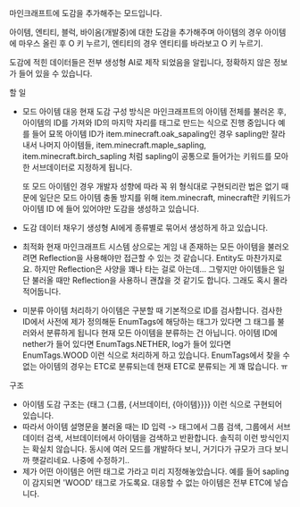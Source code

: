 마인크래프트에 도감을 추가해주는 모드입니다.

아이템, 엔티티, 블럭, 바이옴(개발중)에 대한 도감을 추가해주며 아이템의 경우 아이템에 마우스 올린 후 O 키 누르기, 엔티티의 경우 엔티티를 바라보고 O 키 누르기.

도감에 적힌 데이터들은 전부 생성형 AI로 제작 되었음을 알립니다, 정확하지 않은 정보가 들어 있을 수 있습니다.

할 일
- 모드 아이템 대응
  현재 도감 구성 방식은 마인크래프트의 아이템 전체를 불러온 후, 아이템의 ID를 가져와 ID의 마지막 자리를 태그로 만드는 식으로 진행 중입니다
  예를 들어 묘목 아이템 ID가 item.minecraft.oak_sapaling인 경우 sapling만 잘라내서 나머지 아이템들, item.minecraft.maple_sapling, item.minecraft.birch_sapling 처럼 sapling이 공통으로 들어가는 키워드를 모아 한 서브데이터로 지정하게 됩니다.
  
  또 모드 아이템인 경우 개발자 성향에 따라 꼭 위 형식대로 구현되리란 법은 없기 때문에
  일단은 모드 아이템 충돌 방지를 위해 item.minecraft, minecraft란 키워드가 아이템 ID 에 들어 있어야만 도감을 생성하고 있습니다.
  
- 도감 데이터 채우기
  생성형 AI에게 종류별로 묶어서 생성하게 하고 있습니다.

- 최적화
  현재 마인크래프트 시스템 상으로는 게임 내 존재하는 모든 아이템을 불러오려면 Reflection을 사용해야만 접근할 수 있는 것 같습니다. Entity도 마찬가지로요.
  하지만 Reflection은 사양을 꽤나 타는 걸로 아는데... 그렇지만 아이템들은 일단 불러올 때만 Reflection을 사용하니 괜찮을 것 같기도 합니다.
  그래도 혹시 몰라 적어둡니다.

- 미분류 아이템 처리하기
  아이템은 구분할 때 기본적으로 ID를 검사합니다. 검사한 ID에서 사전에 제가 정의해둔 EnumTags에 해당하는 태그가 있다면 그 태그를 불러와서 분류하게 됩니다
  현재 모든 아이템을 분류하는 건 아닙니다. 아이템 ID에 nether가 들어 있다면 EnumTags.NETHER, log가 들어 있다면 EnumTags.WOOD 이런 식으로 처리하게 하고 있습니다.
  EnumTags에서 찾을 수 없는 아이템의 경우는 ETC로 분류되는데 현재 ETC로 분류되는 게 꽤 많습니다. ㅠ


구조
 - 아이템 도감 구조는 {태그 {그룹, {서브데이터, {아이템}}}} 이런 식으로 구현되어 있습니다.
 - 따라서 아이템 설명문을 불러올 때는 ID 입력 -> 태그에서 그룹 검색, 그룹에서 서브 데이터 검색, 서브데이터에서 아이템을 검색하고 반환합니다. 솔직히 이런 방식인지는 확실치 않습니다. 동시에 여러 모드를 개발하다 보니, 거기다가 규모가 크다 보니까 햇갈리네요. 나중에 수정하기..
 - 제가 어떤 아이템은 어떤 태그로 가라고 미리 지정해놓았습니다. 예를 들어 sapling이 감지되면 'WOOD' 태그로 가도록요. 대응할 수 없는 아이템은 전부 ETC에 넣습니다.
